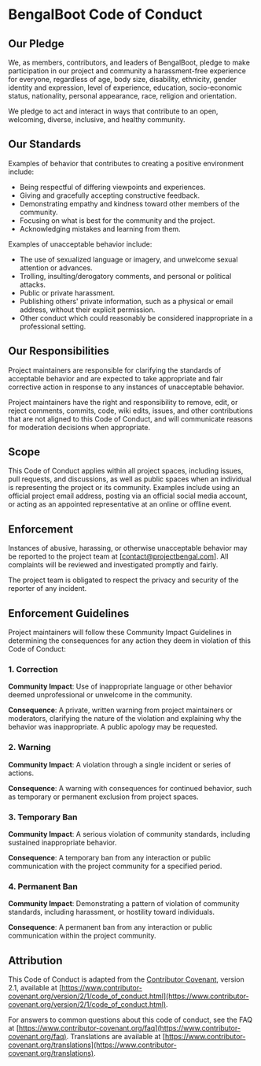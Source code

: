 # BengalBoot Code of Conduct

## Our Pledge

We, as members, contributors, and leaders of BengalBoot, pledge to make participation in our project and community a harassment-free experience for everyone, regardless of age, body size, disability, ethnicity, gender identity and expression, level of experience, education, socio-economic status, nationality, personal appearance, race, religion and orientation.

We pledge to act and interact in ways that contribute to an open, welcoming, diverse, inclusive, and healthy community.

## Our Standards

Examples of behavior that contributes to creating a positive environment include:

- Being respectful of differing viewpoints and experiences.
- Giving and gracefully accepting constructive feedback.
- Demonstrating empathy and kindness toward other members of the community.
- Focusing on what is best for the community and the project.
- Acknowledging mistakes and learning from them.

Examples of unacceptable behavior include:

- The use of sexualized language or imagery, and unwelcome sexual attention or advances.
- Trolling, insulting/derogatory comments, and personal or political attacks.
- Public or private harassment.
- Publishing others' private information, such as a physical or email address, without their explicit permission.
- Other conduct which could reasonably be considered inappropriate in a professional setting.

## Our Responsibilities

Project maintainers are responsible for clarifying the standards of acceptable behavior and are expected to take appropriate and fair corrective action in response to any instances of unacceptable behavior.

Project maintainers have the right and responsibility to remove, edit, or reject comments, commits, code, wiki edits, issues, and other contributions that are not aligned to this Code of Conduct, and will communicate reasons for moderation decisions when appropriate.

## Scope

This Code of Conduct applies within all project spaces, including issues, pull requests, and discussions, as well as public spaces when an individual is representing the project or its community. Examples include using an official project email address, posting via an official social media account, or acting as an appointed representative at an online or offline event.

## Enforcement

Instances of abusive, harassing, or otherwise unacceptable behavior may be reported to the project team at [contact@projectbengal.com]. All complaints will be reviewed and investigated promptly and fairly.

The project team is obligated to respect the privacy and security of the reporter of any incident.

## Enforcement Guidelines

Project maintainers will follow these Community Impact Guidelines in determining the consequences for any action they deem in violation of this Code of Conduct:

### 1. Correction
**Community Impact**: Use of inappropriate language or other behavior deemed unprofessional or unwelcome in the community.

**Consequence**: A private, written warning from project maintainers or moderators, clarifying the nature of the violation and explaining why the behavior was inappropriate. A public apology may be requested.

### 2. Warning
**Community Impact**: A violation through a single incident or series of actions.

**Consequence**: A warning with consequences for continued behavior, such as temporary or permanent exclusion from project spaces.

### 3. Temporary Ban
**Community Impact**: A serious violation of community standards, including sustained inappropriate behavior.

**Consequence**: A temporary ban from any interaction or public communication with the project community for a specified period.

### 4. Permanent Ban
**Community Impact**: Demonstrating a pattern of violation of community standards, including harassment, or hostility toward individuals.

**Consequence**: A permanent ban from any interaction or public communication within the project community.

## Attribution

This Code of Conduct is adapted from the [Contributor Covenant](https://www.contributor-covenant.org), version 2.1, available at [https://www.contributor-covenant.org/version/2/1/code_of_conduct.html](https://www.contributor-covenant.org/version/2/1/code_of_conduct.html).

For answers to common questions about this code of conduct, see the FAQ at [https://www.contributor-covenant.org/faq](https://www.contributor-covenant.org/faq). Translations are available at [https://www.contributor-covenant.org/translations](https://www.contributor-covenant.org/translations).
